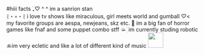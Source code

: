 #hiii 
facts ࣪₊♡
 ^    ^    im a sanrion stan         
 ﾐ・◦・ﾐ    i love tv shows like miraculous, girl meets world and gumball
   ♡<      my favorite groups are aespa, newjeans, skz etc.
   🎀 im a big fan of horror games like fnaf and some puppet combo stff
    ☆̶ ִׂ im currently studing robotic
    ꔛim very ecletic and like a lot of different kind of music
   <img src="https://cdn.jsdelivr.net/gh/devicons/devicon/icons/linux/linux-original.svg" width="40" height="40"/>
